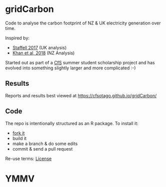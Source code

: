 # gridCarbon
Code to analyse the carbon footprint of NZ & UK electricity generation over time.

Inspired by:

 * [Staffell 2017](http://www.sciencedirect.com/science/article/pii/S0301421516307017) (UK analysis)
 * [Khan et al, 2018](http://www.sciencedirect.com/science/article/pii/S0959652618306474) (NZ Analysis)

Started out as part of a [CfS](https://cfsotago.github.io/) summer student scholarship project and has evolved into something slightly larger and more complicated :-)

## Results

Reports and results best viewed at https://cfsotago.github.io/gridCarbon/

## Code

The repo is intentionally structured as an R package. To install it:

* [fork it](https://git.soton.ac.uk/SERG/workflow/-/blob/master/CONTRIBUTING.md)
* build it
* make a branch & do some edits
* commit & send a pull request

Re-use terms: [License](LICENSE)

# YMMV
